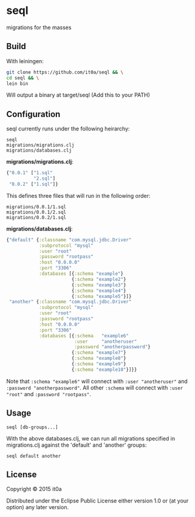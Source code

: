 # seql

migrations for the masses

## Build

With leiningen:
```bash
git clone https://github.com/it0a/seql && \
cd seql && \
lein bin
```
Will output a binary at target/seql (Add this to your PATH)

## Configuration

seql currently runs under the following heirarchy:
```
seql
migrations/migrations.clj
migrations/databases.clj
```

**migrations/migrations.clj**:
```clojure
{"0.0.1" ["1.sql"
          "2.sql"]
 "0.0.2" ["1.sql"]}
```
This defines three files that will run in the following order:
```
migrations/0.0.1/1.sql
migrations/0.0.1/2.sql
migrations/0.0.2/1.sql
```

**migrations/databases.clj**:
```clojure
{"default" {:classname "com.mysql.jdbc.Driver"
            :subprotocol "mysql"
            :user "root"
            :password "rootpass"
            :host "0.0.0.0"
            :port "3306"
            :databases [{:schema "example"}
                        {:schema "example2"}
                        {:schema "example3"}
                        {:schema "example4"}
                        {:schema "example5"}]}
 "another" {:classname "com.mysql.jdbc.Driver"
            :subprotocol "mysql"
            :user "root"
            :password "rootpass"
            :host "0.0.0.0"
            :port "3306"
            :databases [{:schema   "example6"
                         :user     "anotheruser"
                         :password "anotherpassword"}
                        {:schema "example7"}
                        {:schema "example8"}
                        {:schema "example9"}
                        {:schema "example10"}]}}
```

Note that `:schema "example6"` will connect with `:user "anotheruser"` and `:password "anotherpassword"`. All other `:schema` will connect with `:user "root"` and `:password "rootpass"`.


## Usage

```
seql [db-groups...]
```

With the above databases.clj, we can run all migrations specified in migrations.clj against the 'default' and 'another' groups:

```
seql default another
```

## License

Copyright © 2015 it0a

Distributed under the Eclipse Public License either version 1.0 or (at
your option) any later version.

